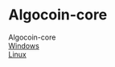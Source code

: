 # Algocoin-core
Algocoin-core<br>
<a href="https://github.com/DeWebsite/Algocoin-core/releases/download/client/algocoin-qt.exe">Windows</a><br>
<a href="https://github.com/DeWebsite/Algocoin-core/releases/download/client/algocoin-qt">Linux</a>
